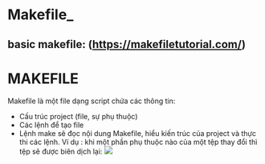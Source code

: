 # Makefile_

## basic makefile: (https://makefiletutorial.com/)

# MAKEFILE 

 Makefile là một file dạng script chứa các thông tin:
+    Cấu trúc project (file, sự phụ thuộc)
+   Các lệnh để tạo file
+   Lệnh make sẽ đọc nội dung Makefile, hiểu kiến trúc của project và thực thi các lệnh.
Ví dụ : khi một phần phụ thuộc nào của một tệp thay đổi thì tệp sẽ được biên dịch lại:
![](https://makefiletutorial.com/assets/dependency_graph.png)
